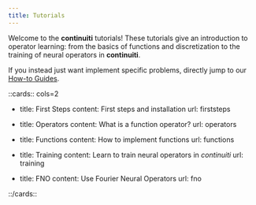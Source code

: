 ```yaml
---
title: Tutorials
---
```


Welcome to the **continuiti** tutorials!
These tutorials give an introduction to operator learning: from the basics of
functions and discretization to the training of neural operators in **continuiti**.

If you instead just want implement specific problems, directly jump to our
<a href="../how-to-guides">How-to Guides</a>.


::cards:: cols=2

- title: First Steps
  content: First steps and installation
  url: firststeps

- title: Operators
  content: What is a function operator?
  url: operators

- title: Functions
  content: How to implement functions
  url: functions

- title: Training
  content: Learn to train neural operators in *continuiti*
  url: training

- title: FNO
  content: Use Fourier Neural Operators
  url: fno

::/cards::
